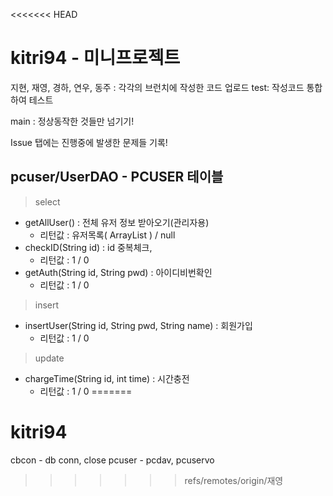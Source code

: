 <<<<<<< HEAD
# kitri94 - 미니프로젝트

지현, 재영, 경하, 연우, 동주 : 각각의 브런치에 작성한 코드 업로드
test: 작성코드 통합하여 테스트

main : 정상동작한 것들만 넘기기!

Issue 탭에는 진행중에 발생한 문제들 기록!

## pcuser/UserDAO - PCUSER 테이블
> select
- getAllUser() : 전체 유저 정보 받아오기(관리자용) 
  - 리턴값 : 유저목록( ArrayList<UserVO> )  /  null
- checkID(String id) : id 중복체크, 
  - 리턴값 : 1 / 0
- getAuth(String id, String pwd) : 아이디비번확인
  - 리턴값 : 1 / 0
> insert
- insertUser(String id, String pwd, String name) : 회원가입
  - 리턴값 : 1 / 0
>update
- chargeTime(String id, int time) : 시간충전
  - 리턴값 : 1 / 0
=======
# kitri94

cbcon - db conn, close
pcuser - pcdav, pcuservo
>>>>>>> refs/remotes/origin/재영
